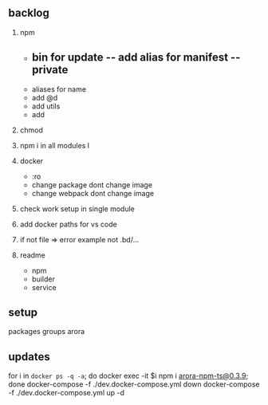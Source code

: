 <!--  -->

## backlog

1. npm

   - bin for update
     -- add alias for manifest
     -- private
     --
   - aliases for name
   - add @d
   - add utils
   - add

2. chmod

3. npm i in all modules
   l
4. docker

   - :ro
   - change package dont change image
   - change webpack dont change image

5. check work setup in single module

6. add docker paths for vs code

7. if not file => error
   example not .bd/...

8. readme

   - npm
   - builder
   - service

<!--  -->

## setup

packages groups
arora

<!--  -->

## updates

for i in `docker ps -q -a`; do docker exec -it $i npm i arora-npm-ts@0.3.9; done
docker-compose -f ./dev.docker-compose.yml down
docker-compose -f ./dev.docker-compose.yml up -d
